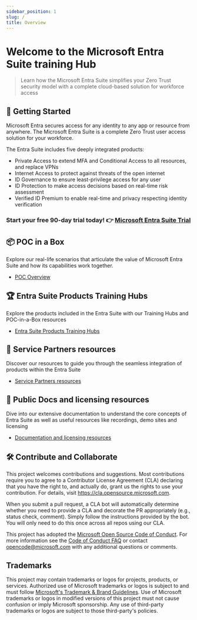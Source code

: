 ```yaml
---
sidebar_position: 1
slug: /
title: Overview
---
```


# Welcome to the Microsoft Entra Suite training Hub

> Learn how the Microsoft Entra Suite simplifies your Zero Trust security model with a complete cloud-based solution for workforce access

## 🚀 Getting Started

Microsoft Entra secures access for any identity to any app or resource from anywhere. The Microsoft Entra Suite is a complete Zero Trust user access solution for your workforce.

The Entra Suite includes five deeply integrated products:

- Private Access to extend MFA and Conditional Access to all resources, and replace VPNs
- Internet Access to protect against threats of the open internet
- ID Governance to ensure least-privilege access for any user
- ID Protection to make access decisions based on real-time risk assessment
- Verified ID Premium to enable real-time and privacy respecting identity verification

### Start your free 90-day trial today! 👉 [Microsoft Entra Suite Trial](https://aka.ms/EntraSuiteTrial)

## 📦 POC in a Box

Explore our real-life scenarios that articulate the value of Microsoft Entra Suite and how its capabilities work together.

- [POC Overview](./Scenarios/Readme.md)

## 🏆 Entra Suite Products Training Hubs

Explore the products included in the Entra Suite with our Training Hubs and POC-in-a-Box resources

- [Entra Suite Products Training Hubs](./TrainingHubs/TrainingHubs.md)

## 🤝 Service Partners resources

Discover our resources to guide you through the seamless integration of products within the Entra Suite

- [Service Partners resources](./Partners/Partners.md)

## 📄 Public Docs and licensing resources

Dive into our extensive documentation to understand the core concepts of Entra Suite as well as useful resources like recordings, demo sites and licensing

- [Documentation and licensing resources](./Docs/docs.md)

## 🛠️ Contribute and Collaborate

This project welcomes contributions and suggestions.  Most contributions require you to agree to a
Contributor License Agreement (CLA) declaring that you have the right to, and actually do, grant us
the rights to use your contribution. For details, visit https://cla.opensource.microsoft.com.

When you submit a pull request, a CLA bot will automatically determine whether you need to provide
a CLA and decorate the PR appropriately (e.g., status check, comment). Simply follow the instructions
provided by the bot. You will only need to do this once across all repos using our CLA.

This project has adopted the [Microsoft Open Source Code of Conduct](https://opensource.microsoft.com/codeofconduct/).
For more information see the [Code of Conduct FAQ](https://opensource.microsoft.com/codeofconduct/faq/) or
contact [opencode@microsoft.com](mailto:opencode@microsoft.com) with any additional questions or comments.

## Trademarks

This project may contain trademarks or logos for projects, products, or services. Authorized use of Microsoft 
trademarks or logos is subject to and must follow 
[Microsoft's Trademark & Brand Guidelines](https://www.microsoft.com/en-us/legal/intellectualproperty/trademarks/usage/general).
Use of Microsoft trademarks or logos in modified versions of this project must not cause confusion or imply Microsoft sponsorship.
Any use of third-party trademarks or logos are subject to those third-party's policies.
